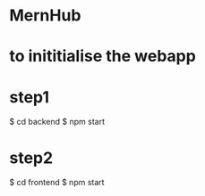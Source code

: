 # MernHub

# to inititialise the webapp

# step1
$ cd backend
$ npm start

# step2
$ cd frontend
$ npm start

